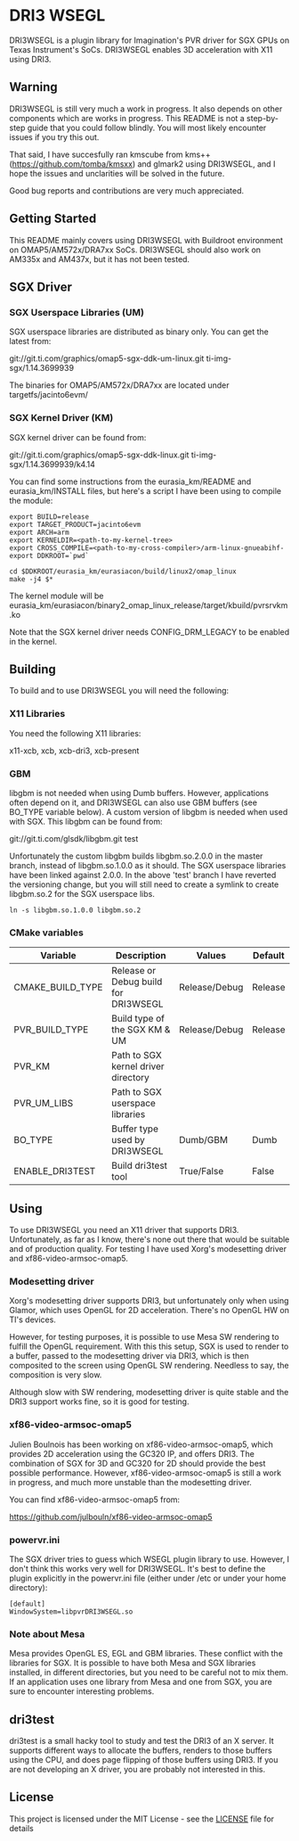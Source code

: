 # DRI3 WSEGL

DRI3WSEGL is a plugin library for Imagination's PVR driver for SGX GPUs on Texas Instrument's SoCs. DRI3WSEGL enables 3D acceleration with X11 using DRI3.

## Warning

DRI3WSEGL is still very much a work in progress. It also depends on other components which are works in progress. This README is not a step-by-step guide that you could follow blindly. You will most likely encounter issues if you try this out.

That said, I have succesfully ran kmscube from kms++ (https://github.com/tomba/kmsxx) and glmark2 using DRI3WSEGL, and I hope the issues and unclarities will be solved in the future.

Good bug reports and contributions are very much appreciated.

## Getting Started

This README mainly covers using DRI3WSEGL with Buildroot environment on OMAP5/AM572x/DRA7xx SoCs. DRI3WSEGL should also work on AM335x and AM437x, but it has not been tested.

## SGX Driver

### SGX Userspace Libraries (UM)

SGX userspace libraries are distributed as binary only. You can get the latest from:

git://git.ti.com/graphics/omap5-sgx-ddk-um-linux.git ti-img-sgx/1.14.3699939

The binaries for OMAP5/AM572x/DRA7xx are located under targetfs/jacinto6evm/

### SGX Kernel Driver (KM)

SGX kernel driver can be found from:

git://git.ti.com/graphics/omap5-sgx-ddk-linux.git ti-img-sgx/1.14.3699939/k4.14

You can find some instructions from the eurasia_km/README and eurasia_km/INSTALL files, but here's a script I have been using to compile the module:

```
export BUILD=release
export TARGET_PRODUCT=jacinto6evm
export ARCH=arm
export KERNELDIR=<path-to-my-kernel-tree>
export CROSS_COMPILE=<path-to-my-cross-compiler>/arm-linux-gnueabihf-
export DDKROOT=`pwd`

cd $DDKROOT/eurasia_km/eurasiacon/build/linux2/omap_linux
make -j4 $*
```

The kernel module will be eurasia_km/eurasiacon/binary2_omap_linux_release/target/kbuild/pvrsrvkm.ko

Note that the SGX kernel driver needs CONFIG_DRM_LEGACY to be enabled in the kernel.

## Building

To build and to use DRI3WSEGL you will need the following:

### X11 Libraries

You need the following X11 libraries:

x11-xcb, xcb, xcb-dri3, xcb-present

### GBM

libgbm is not needed when using Dumb buffers. However, applications often depend on it, and DRI3WSEGL can also use GBM buffers (see BO_TYPE variable below). A custom version of libgbm is needed when used with SGX. This libgbm can be found from:

git://git.ti.com/glsdk/libgbm.git test

Unfortunately the custom libgbm builds libgbm.so.2.0.0 in the master branch, instead of libgbm.so.1.0.0 as it should. The SGX userspace libraries have been linked against 2.0.0. In the above 'test' branch I have reverted the versioning change, but you will still need to create a symlink to create libgbm.so.2 for the SGX userspace libs.

```
ln -s libgbm.so.1.0.0 libgbm.so.2
```

### CMake variables

Variable           | Description                          | Values          | Default
-------------------|-------------------                   |-------------    | ---------------
CMAKE_BUILD_TYPE   | Release or Debug build for DRI3WSEGL | Release/Debug   | Release
PVR_BUILD_TYPE     | Build type of the SGX KM & UM        | Release/Debug   | Release
PVR_KM             | Path to SGX kernel driver directory  |                 |
PVR_UM_LIBS        | Path to SGX userspace libraries      |                 |
BO_TYPE            | Buffer type used by DRI3WSEGL        | Dumb/GBM        | Dumb
ENABLE_DRI3TEST    | Build dri3test tool                  | True/False      | False

## Using

To use DRI3WSEGL you need an X11 driver that supports DRI3. Unfortunately, as far as I know, there's none out there that would be suitable and of production quality. For testing I have used Xorg's modesetting driver and xf86-video-armsoc-omap5.

### Modesetting driver

Xorg's modesetting driver supports DRI3, but unfortunately only when using Glamor, which uses OpenGL for 2D acceleration. There's no OpenGL HW on TI's devices.

However, for testing purposes, it is possible to use Mesa SW rendering to fulfill the OpenGL requirement. With this this setup, SGX is used to render to a buffer, passed to the modesetting driver via DRI3, which is then composited to the screen using OpenGL SW rendering. Needless to say, the composition is very slow.

Although slow with SW rendering, modesetting driver is quite stable and the DRI3 support works fine, so it is good for testing.

### xf86-video-armsoc-omap5

Julien Boulnois has been working on xf86-video-armsoc-omap5, which provides 2D acceleration using the GC320 IP, and offers DRI3. The combination of SGX for 3D and GC320 for 2D should provide the best possible performance. However, xf86-video-armsoc-omap5 is still a work in progress, and much more unstable than the modesetting driver.

You can find xf86-video-armsoc-omap5 from:

https://github.com/julbouln/xf86-video-armsoc-omap5

### powervr.ini

The SGX driver tries to guess which WSEGL plugin library to use. However, I don't think this works very well for DRI3WSEGL. It's best to define the plugin explicitly in the powervr.ini file (either under /etc or under your home directory):

```
[default]
WindowSystem=libpvrDRI3WSEGL.so
```

### Note about Mesa

Mesa provides OpenGL ES, EGL and GBM libraries. These conflict with the libraries for SGX. It is possible to have both Mesa and SGX libraries installed, in different directories, but you need to be careful not to mix them. If an application uses one library from Mesa and one from SGX, you are sure to encounter interesting problems.

## dri3test

dri3test is a small hacky tool to study and test the DRI3 of an X server. It supports different ways to allocate the buffers, renders to those buffers using the CPU, and does page flipping of those buffers using DRI3. If you are not developing an X driver, you are probably not interested in this.

## License

This project is licensed under the MIT License - see the [LICENSE](LICENSE) file for details

